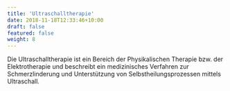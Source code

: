 ```yaml
---
title: 'Ultraschalltherapie'
date: 2018-11-18T12:33:46+10:00
draft: false
featured: false
weight: 8
---
```


Die Ultraschalltherapie ist ein Bereich der Physikalischen Therapie bzw. der Elektrotherapie und beschreibt ein medizinisches Verfahren zur Schmerzlinderung und Unterstützung von Selbstheilungsprozessen mittels Ultraschall.
